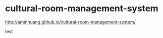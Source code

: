 # cultural-room-management-system

http://aminhuang.github.io/cultural-room-management-system/

test

